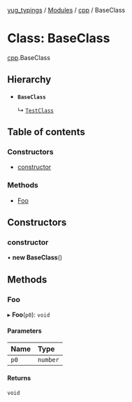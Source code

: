 [yug_typings](../README.md) / [Modules](../modules.md) / [cpp](../modules/cpp.md) / BaseClass

# Class: BaseClass

[cpp](../modules/cpp.md).BaseClass

## Hierarchy

- **`BaseClass`**

  ↳ [`TestClass`](cpp.TestClass.md)

## Table of contents

### Constructors

- [constructor](cpp.BaseClass.md#constructor)

### Methods

- [Foo](cpp.BaseClass.md#foo)

## Constructors

### constructor

• **new BaseClass**()

## Methods

### Foo

▸ **Foo**(`p0`): `void`

#### Parameters

| Name | Type |
| :------ | :------ |
| `p0` | `number` |

#### Returns

`void`
